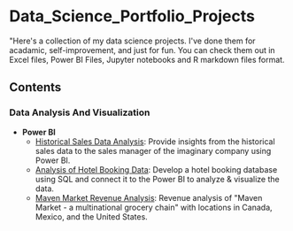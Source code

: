 # Data_Science_Portfolio_Projects

"Here's a collection of my data science projects. I've done them for acadamic, self-improvement, and just for fun. You can check them out in Excel files, Power BI Files, Jupyter notebooks and R markdown files format.

## Contents

### Data Analysis And Visualization
  - **Power BI**
    - [Historical Sales Data Analysis](https://github.com/Sid-TheAnalyst/Historical-Sales-Data-Analysis): Provide insights from the historical sales data to the sales manager of the imaginary company using Power BI.
    - [Analysis of Hotel Booking Data](https://github.com/Sid-TheAnalyst/Analysis-Of-Hotel-Booking-Data): Develop a hotel booking database using SQL and connect it to the Power BI to analyze & visualize the data.
    - [Maven Market Revenue Analysis](https://github.com/Sid-TheAnalyst/Data_Science_Portfolio_Projects/tree/main/Maven_Analytics_Project): Revenue analysis of "Maven Market - a multinational grocery chain" with locations in Canada, Mexico, and the United States.

